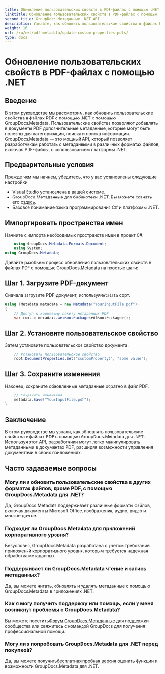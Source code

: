 ```yaml
---
title: Обновление пользовательских свойств в PDF-файлах с помощью .NET
linktitle: Обновление пользовательских свойств в PDF-файлах с помощью .NET
second_title: GroupDocs.Метаданные .NET API
description: Узнайте, как обновить пользовательские свойства в файлах PDF с помощью .NET с помощью GroupDocs.Metadata. Простые шаги для эффективного управления метаданными PDF.
weight: 16
url: /ru/net/pdf-metadata/update-custom-properties-pdfs/
type: docs
---
```

# Обновление пользовательских свойств в PDF-файлах с помощью .NET

## Введение
В этом руководстве мы рассмотрим, как обновить пользовательские свойства в файлах PDF с помощью .NET с помощью GroupDocs.Metadata. Пользовательские свойства позволяют добавлять в документы PDF дополнительные метаданные, которые могут быть полезны для категоризации, поиска и поиска информации. GroupDocs.Metadata — это мощный API, который позволяет разработчикам работать с метаданными в различных форматах файлов, включая PDF-файлы, с использованием платформы .NET.
## Предварительные условия
Прежде чем мы начнем, убедитесь, что у вас установлены следующие настройки:
- Visual Studio установлена в вашей системе.
-  GroupDocs.Метаданные для библиотеки .NET. Вы можете скачать его с[здесь](https://releases.groupdocs.com/metadata/net/).
- Базовое понимание языка программирования C# и платформы .NET.

## Импортировать пространства имен
Начните с импорта необходимых пространств имен в проект C#.
```csharp
    using GroupDocs.Metadata.Formats.Document;
    using System;
using GroupDocs.Metadata;
```

Давайте разобьем процесс обновления пользовательских свойств в файлах PDF с помощью GroupDocs.Metadata на простые шаги:
## Шаг 1. Загрузите PDF-документ
 Сначала загрузите PDF-документ, используя`Metadata` сорт.
```csharp
using (Metadata metadata = new Metadata("YourInputFile.pdf"))
{
    // Доступ к корневому пакету метаданных PDF
    var root = metadata.GetRootPackage<PdfRootPackage>();
```
## Шаг 2. Установите пользовательское свойство
Затем установите пользовательское свойство документа.
```csharp
    // Установить пользовательское свойство
    root.DocumentProperties.Set("customProperty1", "some value");
```
## Шаг 3. Сохраните изменения
Наконец, сохраните обновленные метаданные обратно в файл PDF.
```csharp
    // Сохранить изменения
    metadata.Save("YourInputFile.pdf");
}
```

## Заключение
В этом руководстве мы узнали, как обновлять пользовательские свойства в файлах PDF с помощью GroupDocs.Metadata для .NET. Используя этот API, разработчики могут легко манипулировать метаданными в документах PDF, расширяя возможности управления документами в своих приложениях.

## Часто задаваемые вопросы
### Могу ли я обновить пользовательские свойства в других форматах файлов, кроме PDF, с помощью GroupDocs.Metadata для .NET?
Да, GroupDocs.Metadata поддерживает различные форматы файлов, включая документы Microsoft Office, изображения, аудио, видео и многое другое.
### Подходит ли GroupDocs.Metadata для приложений корпоративного уровня?
Безусловно, GroupDocs.Metadata разработана с учетом требований приложений корпоративного уровня, которым требуется надежная обработка метаданных.
### Поддерживает ли GroupDocs.Metadata чтение и запись метаданных?
Да, вы можете читать, обновлять и удалять метаданные с помощью GroupDocs.Metadata в приложениях .NET.
### Как я могу получить поддержку или помощь, если у меня возникнут проблемы с GroupDocs.Metadata?
 Вы можете посетить[Форум GroupDocs.Метаданные](https://forum.groupdocs.com/c/metadata/14) для поддержки сообщества или свяжитесь с командой GroupDocs для получения профессиональной помощи.
### Могу ли я попробовать GroupDocs.Metadata для .NET перед покупкой?
 Да, вы можете получить[бесплатная пробная версия](https://releases.groupdocs.com/) оценить функции и возможности GroupDocs.Metadata для .NET.